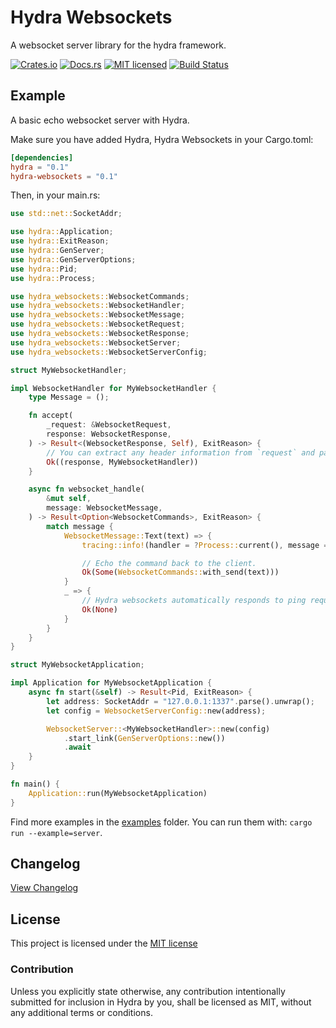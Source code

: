 # Hydra Websockets

A websocket server library for the hydra framework.

[![Crates.io][crates-badge]][crates-url]
[![Docs.rs][docs-badge]][docs-url]
[![MIT licensed][mit-badge]][mit-url]
[![Build Status][actions-badge]][actions-url]

[crates-badge]: https://img.shields.io/crates/v/hydra-websockets.svg
[crates-url]: https://crates.io/crates/hydra-websockets
[docs-badge]: https://img.shields.io/docsrs/hydra-websockets/latest
[docs-url]: https://docs.rs/hydra-websockets
[mit-badge]: https://img.shields.io/badge/license-MIT-blue.svg
[mit-url]: https://github.com/dtzxporter/hydra/blob/main/LICENSE
[actions-badge]: https://github.com/dtzxporter/hydra/workflows/CI/badge.svg
[actions-url]: https://github.com/dtzxporter/hydra/actions/workflows/ci.yml?query=branch%3Amain++

## Example
A basic echo websocket server with Hydra.

Make sure you have added Hydra, Hydra Websockets in your Cargo.toml:
```toml
[dependencies]
hydra = "0.1"
hydra-websockets = "0.1"
```

Then, in your main.rs:
```rust
use std::net::SocketAddr;

use hydra::Application;
use hydra::ExitReason;
use hydra::GenServer;
use hydra::GenServerOptions;
use hydra::Pid;
use hydra::Process;

use hydra_websockets::WebsocketCommands;
use hydra_websockets::WebsocketHandler;
use hydra_websockets::WebsocketMessage;
use hydra_websockets::WebsocketRequest;
use hydra_websockets::WebsocketResponse;
use hydra_websockets::WebsocketServer;
use hydra_websockets::WebsocketServerConfig;

struct MyWebsocketHandler;

impl WebsocketHandler for MyWebsocketHandler {
    type Message = ();

    fn accept(
        _request: &WebsocketRequest,
        response: WebsocketResponse,
    ) -> Result<(WebsocketResponse, Self), ExitReason> {
        // You can extract any header information from `request` and pass it to the handler.
        Ok((response, MyWebsocketHandler))
    }

    async fn websocket_handle(
        &mut self,
        message: WebsocketMessage,
    ) -> Result<Option<WebsocketCommands>, ExitReason> {
        match message {
            WebsocketMessage::Text(text) => {
                tracing::info!(handler = ?Process::current(), message = ?text, "Got message");

                // Echo the command back to the client.
                Ok(Some(WebsocketCommands::with_send(text)))
            }
            _ => {
                // Hydra websockets automatically responds to ping requests.
                Ok(None)
            }
        }
    }
}

struct MyWebsocketApplication;

impl Application for MyWebsocketApplication {
    async fn start(&self) -> Result<Pid, ExitReason> {
        let address: SocketAddr = "127.0.0.1:1337".parse().unwrap();
        let config = WebsocketServerConfig::new(address);

        WebsocketServer::<MyWebsocketHandler>::new(config)
            .start_link(GenServerOptions::new())
            .await
    }
}

fn main() {
    Application::run(MyWebsocketApplication)
}
```

Find more examples in the [examples](https://github.com/dtzxporter/hydra/tree/main/hydra-websockets/examples) folder. You can run them with: `cargo run --example=server`.

## Changelog
[View Changelog](https://github.com/dtzxporter/hydra/blob/main/CHANGELOG.md)

## License
This project is licensed under the [MIT license](https://github.com/dtzxporter/hydra/blob/main/LICENSE)

### Contribution
Unless you explicitly state otherwise, any contribution intentionally submitted for inclusion in Hydra by you, shall be licensed as MIT, without any additional terms or conditions.